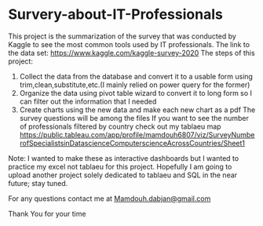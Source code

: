 # Survery-about-IT-Professionals
This project is the summarization of the survey that was conducted by Kaggle to see the most common tools used by IT professionals.
The link to the data set: https://www.kaggle.com/kaggle-survey-2020
The steps of this project:
1) Collect the data from the database and convert it to a usable form using trim,clean,substitute,etc.(I mainly relied on power query for the former)
2) Organize the data using pivot table wizard to convert it to long form so I can filter out the information that I needed 
3) Create charts using the new data and make each new chart as a pdf
The survey questions will be among the files
If you want to see the number of professionals filtered by country check out my tablaeu map
https://public.tableau.com/app/profile/mamdouh6807/viz/SurveyNumberofSpecialistsinDatascienceComputerscienceAcrossCountries/Sheet1

Note: I wanted to make these as interactive dashboards but I wanted to practice my excel not tablaeu for this project.
Hopefully I am going to upload another project solely dedicated to tablaeu and SQL in the near future; stay tuned.

For any questions contact me at Mamdouh.dabjan@gmail.com

Thank You for your time
